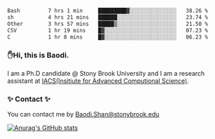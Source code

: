 <!--START_SECTION:waka-->

```txt
Bash         7 hrs 1 min     █████████▓░░░░░░░░░░░░░░░   38.26 %
sh           4 hrs 21 mins   ██████░░░░░░░░░░░░░░░░░░░   23.74 %
Other        3 hrs 57 mins   █████▒░░░░░░░░░░░░░░░░░░░   21.50 %
CSV          1 hr 19 mins    █▓░░░░░░░░░░░░░░░░░░░░░░░   07.23 %
C            1 hr 8 mins     █▓░░░░░░░░░░░░░░░░░░░░░░░   06.23 %
```

<!--END_SECTION:waka-->

### ✋Hi, this is Baodi. 

I am a Ph.D candidate @ Stony Brook University and I am a research assistant at [IACS(Insitiute for Advanced Computional Science)](https://iacs.stonybrook.edu/).

### ✨ Contact ✨

You can contact me by [Baodi.Shan@stonybrook.edu](mailto:Baodi.Shan@stonybrook.edu)

[![Anurag's GitHub stats](https://github-readme-stats.vercel.app/api?username=lwshanbd&theme=jolly&show_icons=true&count_private=true&include_all_commits=true)](https://github.com/anuraghazra/github-readme-stats)



<!--
**lwshanbd/lwshanbd** is a ✨ _special_ ✨ repository because its `README.md` (this file) appears on your GitHub profile.

Here are some ideas to get you started:

- 🔭 I’m currently working on ...
- 🌱 I’m currently learning ...
- 👯 I’m looking to collaborate on ...
- 🤔 I’m looking for help with ...
- 💬 Ask me about ...
- 📫 How to reach me: ...
- 😄 Pronouns: ...
- ⚡ Fun fact: ...
-->
